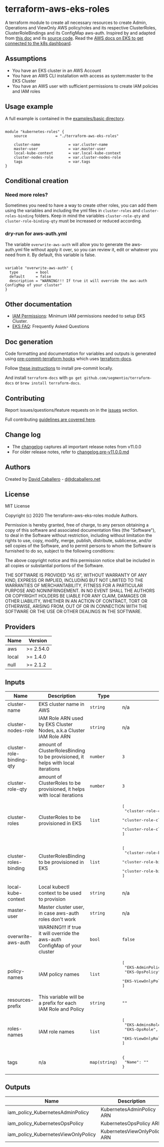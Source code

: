 # terraform-aws-eks-roles

A terraform module to create all necessary resources to create Admin, Operations and ViewOnly AWS policy/roles and its respective ClusterRoles, ClusterRoleBindings and its ConfigMap aws-auth. Inspired by and adapted from [this doc](https://www.terraform.io/docs/providers/aws/guides/eks-getting-started.html) and its [source code](https://github.com/terraform-providers/terraform-provider-aws/tree/master/examples/eks-getting-started).
Read the [AWS docs on EKS to get connected to the k8s dashboard](https://docs.aws.amazon.com/eks/latest/userguide/dashboard-tutorial.html).

## Assumptions

* You have an EKS cluster in an AWS Account
* You have an AWS CLI installation with access as system:master to the EKS Cluster
* You have an AWS user with sufficient permissions to create IAM policies and IAM roles

## Usage example

A full example is contained in the [examples/basic directory](https://linkhere!).

```hcl

module "kubernetes-roles" {
    source             = "./terraform-aws-eks-roles"

    cluster-name             = var.cluster-name
    master-user              = var.master-user
    local-kube-context       = var.local-kube-context
    cluster-nodes-role       = var.cluster-nodes-role
    tags                     = var.tags
}

```
## Conditional creation

### Need more roles?
Sometimes you need to have a way to create other roles, you can add them using the variables and including the yml files in `cluster-roles` and `cluster-roles-binding` folders. Keep in mind the variables `cluster-role-qty` and `cluster-role-binding-qty` must be increased or reduced according.

### dry-run for aws-auth.yml
The variable `overwrite-aws-auth` will allow you to generate the aws-auth.yml file without apply it over, so you can review it, edit or whatever you need from it. By default, this variable is false.

```hcl

variable "overwrite-aws-auth" {
  type        = bool
  default     = false
  description = "WARNING!!! If true it will override the aws-auth ConfigMap of your cluster"
}

```

## Other documentation

* [IAM Permissions](https://github.com/terraform-aws-modules/terraform-aws-eks/blob/master/docs/iam-permissions.md): Minimum IAM permissions needed to setup EKS Cluster.
* [EKS FAQ](https://github.com/terraform-aws-modules/terraform-aws-eks/blob/master/docs/faq.md): Frequently Asked Questions

## Doc generation

Code formatting and documentation for variables and outputs is generated using [pre-commit-terraform hooks](https://github.com/antonbabenko/pre-commit-terraform) which uses [terraform-docs](https://github.com/segmentio/terraform-docs).

Follow [these instructions](https://github.com/antonbabenko/pre-commit-terraform#how-to-install) to install pre-commit locally.

And install `terraform-docs` with `go get github.com/segmentio/terraform-docs` or `brew install terraform-docs`.

## Contributing

Report issues/questions/feature requests on in the [issues](https://linkhere!) section.

Full contributing [guidelines are covered here](https:///CONTRIBUTING.md).

## Change log

- The [changelog](https://github.com/terraform-aws-modules/terraform-aws-eks/tree/master/CHANGELOG.md) captures all important release notes from v11.0.0
- For older release notes, refer to [changelog.pre-v11.0.0.md](https://github.com/terraform-aws-modules/terraform-aws-eks/tree/master/CHANGELOG.pre-v11.0.0.md)

## Authors

Created by [David Caballero](https://gitlab.com/arkhoss) - d@dcaballero.net

## License

MIT License

Copyright (c) 2020 The terraform-aws-eks-roles module Authors.

Permission is hereby granted, free of charge, to any person obtaining a copy
of this software and associated documentation files (the "Software"), to deal
in the Software without restriction, including without limitation the rights
to use, copy, modify, merge, publish, distribute, sublicense, and/or sell
copies of the Software, and to permit persons to whom the Software is
furnished to do so, subject to the following conditions:

The above copyright notice and this permission notice shall be included in all
copies or substantial portions of the Software.

THE SOFTWARE IS PROVIDED "AS IS", WITHOUT WARRANTY OF ANY KIND, EXPRESS OR
IMPLIED, INCLUDING BUT NOT LIMITED TO THE WARRANTIES OF MERCHANTABILITY,
FITNESS FOR A PARTICULAR PURPOSE AND NONINFRINGEMENT. IN NO EVENT SHALL THE
AUTHORS OR COPYRIGHT HOLDERS BE LIABLE FOR ANY CLAIM, DAMAGES OR OTHER
LIABILITY, WHETHER IN AN ACTION OF CONTRACT, TORT OR OTHERWISE, ARISING FROM,
OUT OF OR IN CONNECTION WITH THE SOFTWARE OR THE USE OR OTHER DEALINGS IN THE
SOFTWARE.

<!-- BEGINNING OF PRE-COMMIT-TERRAFORM DOCS HOOK -->
## Providers

| Name | Version |
|------|---------|
| aws | >= 2.54.0 |
| local | >= 1.4.0 |
| null | >= 2.1.2 |

## Inputs

| Name | Description | Type | Default | Required |
|------|-------------|------|---------|:-----:|
| cluster-name | EKS cluster name in AWS | `string` | n/a | yes |
| cluster-nodes-role | IAM Role ARN used by EKS Cluster Nodes, a.k.a Cluster IAM Role ARN | `string` | n/a | yes |
| cluster-role-binding-qty | amount of ClusterRolesBinding to be provisioned, it helps with local iterations | `number` | `3` | no |
| cluster-role-qty | amount of ClusterRoles to be provisioned, it helps with local iterations | `number` | `3` | no |
| cluster-roles | ClusterRoles to be provisioned in EKS | `list` | <pre>[<br>  "cluster-role-cluster-admin",<br>  "cluster-role-cluster-operations",<br>  "cluster-role-cluster-viewonly"<br>]</pre> | no |
| cluster-roles-binding | ClusterRolesBinding to be provisioned in EKS | `list` | <pre>[<br>  "cluster-role-binding-cluster-admin",<br>  "cluster-role-binding-cluster-operations",<br>  "cluster-role-binding-cluster-viewonly"<br>]</pre> | no |
| local-kube-context | Local kubectl context to be used to provision | `string` | n/a | yes |
| master-user | Master cluster user, in case aws-auth roles don't work | `string` | n/a | yes |
| overwrite-aws-auth | WARNING!!! If true it will override the aws-auth ConfigMap of your cluster | `bool` | `false` | no |
| policy-names | IAM policy names | `list` | <pre>[<br>  "EKS-AdminPolicy",<br>  "EKS-OpsPolicy",<br>  "EKS-ViewOnlyPolicy"<br>]</pre> | no |
| resources-prefix | This variable will be a prefix for each IAM Role and Policy | `string` | `""` | no |
| roles-names | IAM role names | `list` | <pre>[<br>  "EKS-AdminsRole",<br>  "EKS-OpsRole",<br>  "EKS-ViewOnlyRole"<br>]</pre> | no |
| tags | n/a | `map(string)` | <pre>{<br>  "Name": ""<br>}</pre> | no |

## Outputs

| Name | Description |
|------|-------------|
| iam\_policy\_KubernetesAdminPolicy | KubernetesAdminPolicy ARN |
| iam\_policy\_KubernetesOpsPolicy | KubernetesOpsPolicy ARN |
| iam\_policy\_KubernetesViewOnlyPolicy | KubernetesViewOnlyPolicy ARN |

<!-- END OF PRE-COMMIT-TERRAFORM DOCS HOOK -->